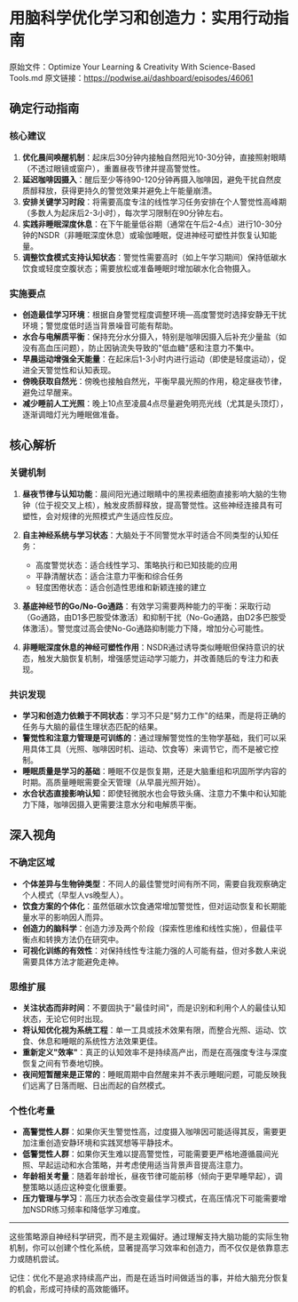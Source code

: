 # 用脑科学优化学习和创造力：实用行动指南

原始文件：Optimize Your Learning & Creativity With Science-Based Tools.md
原文链接：https://podwise.ai/dashboard/episodes/46061

## 确定行动指南

### 核心建议
1. **优化晨间唤醒机制**：起床后30分钟内接触自然阳光10-30分钟，直接照射眼睛（不透过眼镜或窗户），重置昼夜节律并提高警觉性。
2. **延迟咖啡因摄入**：醒后至少等待90-120分钟再摄入咖啡因，避免干扰自然皮质醇释放，获得更持久的警觉效果并避免上午能量崩溃。
3. **安排关键学习时段**：将需要高度专注的线性学习任务安排在个人警觉性高峰期（多数人为起床后2-3小时），每次学习限制在90分钟左右。
4. **实践非睡眠深度休息**：在下午能量低谷期（通常在午后2-4点）进行10-30分钟的NSDR（非睡眠深度休息）或瑜伽睡眠，促进神经可塑性并恢复认知能量。
5. **调整饮食模式支持认知状态**：警觉性需要高时（如上午学习期间）保持低碳水饮食或轻度空腹状态；需要放松或准备睡眠时增加碳水化合物摄入。

### 实施要点
- **创造最佳学习环境**：根据自身警觉程度调整环境—高度警觉时选择安静无干扰环境；警觉度低时适当背景噪音可能有帮助。
- **水合与电解质平衡**：保持充分水分摄入，特别是咖啡因摄入后补充少量盐（如没有高血压问题），防止因钠流失导致的"低血糖"感和注意力不集中。
- **早晨运动增强全天能量**：在起床后1-3小时内进行运动（即使是轻度运动），促进全天警觉性和认知表现。
- **傍晚获取自然光**：傍晚也接触自然光，平衡早晨光照的作用，稳定昼夜节律，避免过早醒来。
- **减少睡前人工光照**：晚上10点至凌晨4点尽量避免明亮光线（尤其是头顶灯），逐渐调暗灯光为睡眠做准备。

## 核心解析

### 关键机制
1. **昼夜节律与认知功能**：晨间阳光通过眼睛中的黑视素细胞直接影响大脑的生物钟（位于视交叉上核），触发皮质醇释放，提高警觉性。这些神经连接具有可塑性，会对规律的光照模式产生适应性反应。

2. **自主神经系统与学习状态**：大脑处于不同警觉水平时适合不同类型的认知任务：
   - 高度警觉状态：适合线性学习、策略执行和已知技能的应用
   - 平静清醒状态：适合注意力平衡和综合任务
   - 轻度困倦状态：适合创造性思维和新颖连接的建立

3. **基底神经节的Go/No-Go通路**：有效学习需要两种能力的平衡：采取行动（Go通路，由D1多巴胺受体激活）和抑制干扰（No-Go通路，由D2多巴胺受体激活）。警觉度过高会使No-Go通路抑制能力下降，增加分心可能性。

4. **非睡眠深度休息的神经可塑性作用**：NSDR通过诱导类似睡眠但保持意识的状态，触发大脑恢复机制，增强感觉运动学习能力，并改善随后的专注力和表现。

### 共识发现
- **学习和创造力依赖于不同状态**：学习不只是"努力工作"的结果，而是将正确的任务与大脑的最佳生理状态匹配的结果。
- **警觉性和注意力管理是可训练的**：通过理解警觉性的生物学基础，我们可以采用具体工具（光照、咖啡因时机、运动、饮食等）来调节它，而不是被它控制。
- **睡眠质量是学习的基础**：睡眠不仅是恢复期，还是大脑重组和巩固所学内容的时期。高质量睡眠需要全天管理（从早晨光照开始）。
- **水合状态直接影响认知**：即使轻微脱水也会导致头痛、注意力不集中和认知能力下降，咖啡因摄入更需要注意水分和电解质平衡。

## 深入视角

### 不确定区域
- **个体差异与生物钟类型**：不同人的最佳警觉时间有所不同，需要自我观察确定个人模式（早型人vs晚型人）。
- **饮食方案的个体化**：虽然低碳水饮食通常增加警觉性，但对运动恢复和长期能量水平的影响因人而异。
- **创造力的脑科学**：创造力涉及两个阶段（探索性思维和线性实施），但最佳平衡点和转换方法仍在研究中。
- **可视化训练的有效性**：对保持线性专注能力强的人可能有益，但对多数人来说需要具体方法才能避免走神。

### 思维扩展
- **关注状态而非时间**：不要固执于"最佳时间"，而是识别和利用个人的最佳认知状态，无论它何时出现。
- **将认知优化视为系统工程**：单一工具或技术效果有限，而整合光照、运动、饮食、休息和睡眠的系统性方法效果更佳。
- **重新定义"效率"**：真正的认知效率不是持续高产出，而是在高强度专注与深度恢复之间有节奏地切换。
- **夜间短暂醒来是正常的**：睡眠周期中自然醒来并不表示睡眠问题，可能反映我们远离了日落而眠、日出而起的自然模式。

### 个性化考量
- **高警觉性人群**：如果你天生警觉性高，过度摄入咖啡因可能适得其反，需要更加注重创造安静环境和实践冥想等平静技术。
- **低警觉性人群**：如果你天生难以提高警觉性，可能需要更严格地遵循晨间光照、早起运动和水合策略，并考虑使用适当背景声音提高注意力。
- **年龄相关考量**：随着年龄增长，昼夜节律可能前移（倾向于更早睡早起），调整策略以适应这种变化很重要。
- **压力管理与学习**：高压力状态会改变最佳学习模式，在高压情况下可能需要增加NSDR练习频率和降低学习难度。

---

这些策略源自神经科学研究，而不是主观偏好。通过理解支持大脑功能的实际生物机制，你可以创建个性化系统，显著提高学习效率和创造力，而不仅仅是依靠意志力或随机尝试。

记住：优化不是追求持续高产出，而是在适当时间做适当的事，并给大脑充分恢复的机会，形成可持续的高效能循环。
